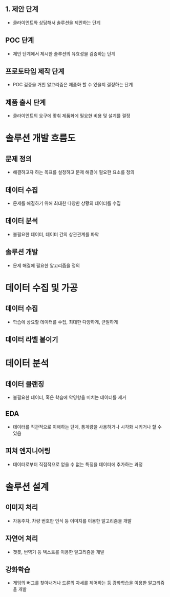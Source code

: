## 1. 제안 단계
- 클라이언트와 상담해서 솔루션을 제안하는 단계

## POC 단계
- 제안 단계에서 제시한 솔루션의 유효성을 검증하는 단계

## 프로토타입 제작 단계
- POC 검증을 거친 알고리즘은 제품화 할 수 있을지 결정하는 단계

## 제품 출시 단계
- 클라이언트의 요구에 맞춰 제품화에 필요한 비용 및 설계를 결정

# 솔루션 개발 흐름도
## 문제 정의
- 해결하고자 하는 목표를 설정하고 문제 해결에 필요한 요소를 정의

## 데이터 수집
- 문제를 해결하기 위해 최대한 다양한 상황의 데이터를 수집

## 데이터 분석
- 불필요한 데이터, 데이터 간의 상관관계를 파악

## 솔루션 개발
- 문제 해결에 필요한 알고리즘을 정의

# 데이터 수집 및 가공
## 데이터 수집
- 학습에 상요할 데이터를 수집, 최대한 다양하게, 균일하게 
## 데이터 라벨 붙이기

# 데이터 분석
## 데이터 클랜징
- 불필요한 데이터, 혹은 학습에 악영향을 미치는 데이터를 제거
## EDA
- 데이터를 직관적으로 이해하는 단계, 통계량을 사용하거나 시각화 시키거나 할 수 있음
## 피쳐 엔지니어링
- 데이터로부터 직접적으로 얻을 수 없는 특징을 데이터에 추가하는 과정 

# 솔루션 설계
## 이미지 처리 
- 자동주차, 차량 번호판 인식 등 이미지를 이용한 알고리즘을 개발
## 자연어 처리
- 챗봇, 번역기 등 텍스트를 이용한 알고리즘을 개발
## 강화학습
- 게임의 버그를 찾아내거나 드론의 자세를 제어하는 등 강화학습을 이용한 알고리즘을 개발